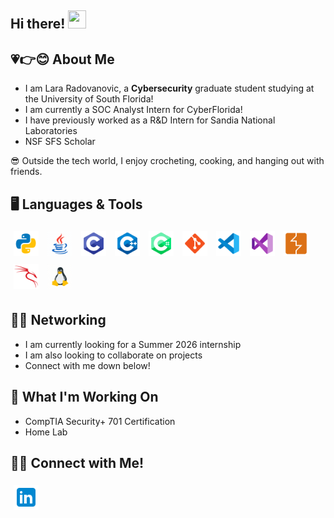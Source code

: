 ## Hi there! <img src="https://media.giphy.com/media/hvRJCLFzcasrR4ia7z/giphy.gif" width="29px" height="29px">

## 💗👉😊 About Me

- I am Lara Radovanovic, a **Cybersecurity** graduate student studying at the University of South Florida! 
- I am currently a SOC Analyst Intern for CyberFlorida! 
- I have previously worked as a R&D Intern for Sandia National Laboratories
- NSF SFS Scholar

😎 Outside the tech world, I enjoy crocheting, cooking, and hanging out with friends.

## 🖥️ Languages & Tools
<p>
  <img src="icons/python.png" width="40" style="margin: 5px;" alt="Python"/>
  <img src="icons/java.gif" width="40" style="margin: 5px;" alt="Java"/>
  <img src="icons/C.png" width="40" style="margin: 5px;" alt="C"/>
  <img src="icons/C++.png" width="40" style="margin: 5px;" alt="C++"/>
  <img src="icons/Csharp.png" width="40" style="margin: 5px;" alt="C#"/>
  <img src="icons/git.png" width="40" style="margin: 5px;" alt="Git"/>
  <img src="icons/VSCode.png" width="40" style="margin: 5px;" alt="VS Code"/>
  <img src="icons/VS.png" width="40" style="margin: 5px;" alt="Visual Studio"/>
  <img src="icons/burpsuite.png" width="40" style="margin: 5px;" alt="Burp Suite"/>
  <img src="icons/kalilinux.png" width="40" style="margin: 5px;" alt="Kali Linux"/>
  <img src="icons/linux.gif" width="40" style="margin: 5px;" alt="Linux"/>
</p>

## 😶‍🌫️ Networking
- I am currently looking for a Summer 2026 internship
- I am also looking to collaborate on projects
- Connect with me down below!

## 🔭 What I'm Working On
- CompTIA Security+ 701 Certification
- Home Lab

## 📲🤙 Connect with Me!
<a href="https://www.linkedin.com/in/lara-radovanovic/" target="_blank">
  <img src="icons/linkedin.png" width="40" style="margin: 5px;" alt="LinkedIn"/>
</a>



<!--
**LaraRadovanovic/lararadovanovic** is a ✨ _special_ ✨ repository because its `README.md` (this file) appears on your GitHub profile.

Here are some ideas to get you started:

- 🔭 I’m currently working on ...
- 🌱 I’m currently learning ...
- 👯 I’m looking to collaborate on ...
- 🤔 I’m looking for help with ...
- 💬 Ask me about ...
- 📫 How to reach me: ...
- 😄 Pronouns: ...
- ⚡ Fun fact: ...
-->
